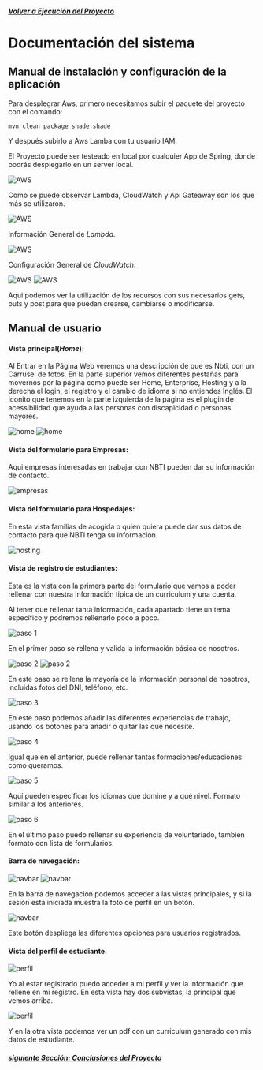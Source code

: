 ##### [Volver a Ejecución del Proyecto](ejecucion.md)

# Documentación del sistema

## Manual de instalación y configuración de la aplicación

Para desplegrar Aws, primero necesitamos subir el paquete del proyecto con el comando:

`mvn clean package shade:shade`

Y después subirlo a Aws Lamba con tu usuario IAM.

El Proyecto puede ser testeado en local por cualquier App de Spring, donde podrás desplegarlo en un server local.

![AWS](../images/AWS.png)

Como se puede observar Lambda, CloudWatch y Api Gateaway son los que más se utilizaron.

![AWS](../images/Lambda.png)

Información General de _Lambda_.

![AWS](../images/CloudWatch.png)

Configuración General de _CloudWatch_.

![AWS](../images/Api2.png)
![AWS](../images/Api2.png)

Aqui podemos ver la utilización de los recursos con sus necesarios gets, puts y post para que puedan crearse, cambiarse o modificarse. 

## Manual de usuario

#### Vista principal(_Home_):

Al Entrar en la Página Web veremos una descripción de que es Nbti, con un Carrusel de fotos.
En la parte superior vemos diferentes pestañas para movernos por la página como puede ser Home, Enterprise, Hosting y a la derecha el login, el registro y 
el cambio de idioma si no entiendes Inglés. El Iconito que tenemos en la parte izquierda de la página es el plugin de acessibilidad que ayuda a las personas con discapicidad 
o personas mayores.

![home](../images/home.png)
![home](../images/home2.png)

#### Vista del formulario para Empresas:

Aqui empresas interesadas en trabajar con NBTI pueden dar su información de contacto.

![empresas](../images/enterprise.png)

#### Vista del formulario para Hospedajes:

En esta vista familias de acogida o quien quiera puede dar sus datos de contacto para que NBTI tenga su información.

![hosting](../images/hosting.png)

#### Vista de registro de estudiantes:

Esta es la vista con la primera parte del formulario que vamos a poder rellenar con nuestra información tipica de un curriculum y una cuenta.


Al tener que rellenar tanta información, cada apartado tiene un tema específico y podremos rellenarlo poco a poco.

![paso 1](../images/register1.png)

En el primer paso se rellena y valida la información básica de nosotros.

![paso 2](../images/register21.png)
![paso 2](../images/register22.png)


En este paso se rellena la mayoría de la información personal de nosotros, incluidas fotos del DNI, teléfono, etc.

![paso 3](../images/register3.png)

En este paso podemos añadir las diferentes experiencias de trabajo, usando los botones para añadir o quitar las que necesite.

![paso 4](../images/register4.png)

Igual que en el anterior, puede rellenar tantas formaciones/educaciones como queramos.

![paso 5](../images/register5.png)

Aquí pueden especificar los idiomas que domine y a qué nivel. Formato similar a los anteriores.

![paso 6](../images/register6.png)

En el último paso puedo rellenar su experiencia de voluntariado, también formato con lista de formularios.

#### Barra de navegación:

![navbar](../images/navbarUnlogged.png)
![navbar](../images/navbarLogged.png)

En la barra de navegacion podemos acceder a las vistas principales, y si la sesión esta iniciada muestra la foto de perfil en un botón.

![navbar](../images/navbarDrop.png)

Este botón despliega las diferentes opciones para usuarios registrados.

#### Vista del perfil de estudiante.

![perfil](../images/perfil1.png)

Yo al estar registrado puedo acceder a mi perfil y ver la información que rellene en mi registro. En esta vista hay dos subvistas, la principal que vemos arriba.

![perfil](../images/perfil2.png)

Y en la otra vista podemos ver un pdf con un curriculum generado con mis datos de estudiante.

##### [siguiente Sección: Conclusiones del Proyecto](conclusiones.md)
